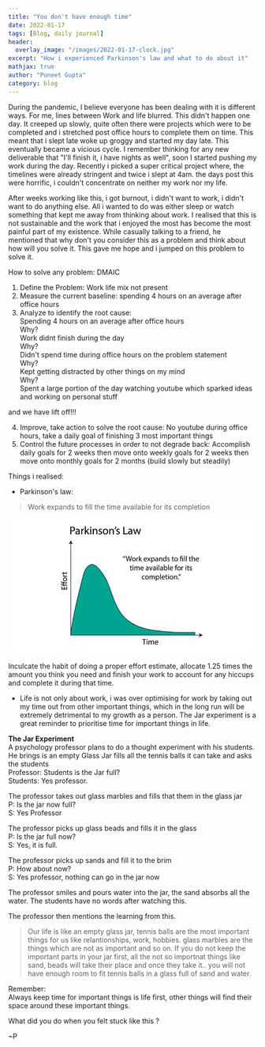 ```yaml
---
title: "You don't have enough time"
date: 2022-01-17
tags: [Blog, daily journal]
header:
  overlay_image: "/images/2022-01-17-clock.jpg"
excerpt: "How i experienced Parkinson's law and what to do about it"
mathjax: true
author: "Puneet Gupta"
category: blog
---
```


During the pandemic, I believe everyone has been dealing with it is different ways. For me, lines between Work and life blurred. This didn't happen one day. It creeped up slowly, quite often there were projects which were to be completed and i stretched post office hours to complete them on time. This meant that i slept late woke up groggy and started my day late. This eventually became a vicious cycle. I remember thinking for any new deliverable that "I'll finish it, i have nights as well", soon I started pushing my work during the day. Recently i picked a super critical project where, the timelines were already stringent and twice i slept at 4am. the days post this were horrific, i couldn't concentrate on neither my work nor my life.

After weeks working like this, i got burnout, i didn't want to work, i didn't want to do anything else. All i wanted to do was either sleep or watch something that kept me away from thinking about work. I realised that this is not sustainable and the work that i enjoyed the most has become the most painful part of my existence. While casually talking to a friend, he mentioned that why don't you consider this as a problem and think about how will you solve it. This gave me hope and i jumped on this problem to solve it.

How to solve any problem:
DMAIC

1. Define the Problem: Work life mix not present
2. Measure the current baseline: spending 4 hours on an average after office hours
3. Analyze to identify the root cause: <br />
Spending 4 hours on an average after office hours <br />
Why? <br />
Work didnt finish during the day <br />
Why? <br />
Didn't spend time during office hours on the problem statement <br />
Why?<br />
Kept getting distracted by other things on my mind <br />
Why?<br />
Spent a large portion of the day watching youtube which sparked ideas and working on personal stuff

and we have lift off!!!

4. Improve, take action to solve the root cause: No youtube during office hours, take a daily goal of finishing 3 most important things
5. Control the future processes in order to not degrade back: Accomplish daily goals for 2 weeks then move onto weekly goals for 2 weeks then move onto monthly goals for 2 months (build slowly but steadily)



Things i realised:
* Parkinson's law:
> Work expands to fill the time available for its completion

![Parkinson's law](/images/2022-01-17-parkinson.png "Parkinson's law")

Inculcate the habit of doing a proper effort estimate, allocate 1.25 times the amount you think you need and finish your work to account for any hiccups and complete it during that time.

* Life is not only about work, i was over optimising for work by taking out my time out from other important things, which in the long run will be extremely detrimental to my growth as a person. The Jar experiment is a great reminder to prioritise time for important things in life.

**The Jar Experiment** <br />
A psychology professor plans to do a thought experiment with his students. He brings is an empty Glass Jar fills all the tennis balls it can take and asks the students <br />
Professor: Students is the Jar full? <br />
Students: Yes professor.

The professor takes out glass marbles and fills that them in the glass jar <br />
P: Is the jar now full? <br />
S: Yes Professor

The professor picks up glass beads and fills it in the glass <br />
P: Is the jar full now? <br />
S: Yes, it is full.

The professor picks up sands and fill it to the brim <br />
P: How about now? <br />
S: Yes professor, nothing can go in the jar now

The professor smiles and pours water into the jar, the sand absorbs all the water. The students have no words after watching this.

The professor then mentions the learning from this.
>Our life is like an empty glass jar, tennis balls are the most important things for us like relantionships, work, hobbies. glass marbles are the things which are not as important and so on. If you do not keep the important parts in your jar first, all the not so importnat things like sand, beads will take their place and once they take it.. you will not have enough room to fit tennis balls in a glass full of sand and water.

Remember:<br />
Always keep time for important things is life first, other things will find their space around these important things.

What did you do when you felt stuck like this ?

~P
